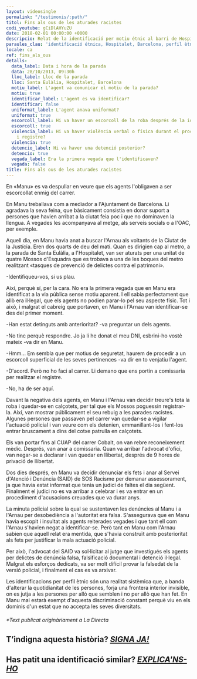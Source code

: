 ```yaml
---
layout: videosingle
permalink: "/testimonis/:path/"
titol: Fins als ous de les aturades racistes
codi_youtube: gCiDlAHYuZU
date: 2018-02-01 00:00:00 +0000
descripcio: Relat de la identificació per motiu étnic al barri de Hospitalet de Barcelona.
paraules_clau: 'identificació étnica, Hospitalet, Barcelona, perfil ètnic, '
locale: ca
ref: fins_als_ous
detalls:
  data_label: Data i hora de la parada
  data: 28/10/2013, 09:30h
  lloc_label: Lloc de la parada
  lloc: Santa Eulàlia, Hospitalet, Barcelona
  motiu_label: L'agent va comunicar el motiu de la parada?
  motiu: true
  identificar_label: L'agent es va identificar?
  identificar: false
  uniformat_label: L'agent anava uniformat?
  uniformat: true
  escorcoll_label: Hi va haver un escorcoll de la roba després de la identificació?
  escorcoll: true
  violencia_label: Hi va haver violència verbal o física durant el procediment d'identificació
    i registre?
  violencia: true
  detencio_label: Hi va haver una detenció posterior?
  detencio: true
  vegada_label: Era la primera vegada que l'identificaven?
  vegada: false
title: Fins als ous de les aturades racistes
---
```

En «Manu» es va despullar en veure que els agents l'obligaven a ser escorcollat enmig del carrer.

En Manu treballava com a mediador a l'Ajuntament de Barcelona. Li agradava la seva feina, que bàsicament consistia en donar suport a persones que havien arribat a la ciutat feia poc i que no dominaven la llengua. A vegades les acompanyava al metge, als serveis socials o a l'OAC, per exemple.

Aquell dia, en Manu havia anat a buscar l'Arnau als voltants de la Ciutat de la Justícia. Eren dos quarts de deu del matí. Quan es dirigien cap al metro, a la parada de Santa Eulàlia, a l'Hospitalet, van ser aturats per una unitat de quatre Mossos d'Esquadra que es trobava a una de les boques del metro realitzant «tasques de prevenció de delictes contra el patrimoni».

-Identifiqueu-vos, si us plau.

Així, perquè sí, per la cara. No era la primera vegada que en Manu era identificat a la via pública sense motiu aparent. I ell sabia perfectament que allò era il·legal, que els agents no podien parar-lo pel seu aspecte físic. Tot i això, i malgrat el cabreig que portaven, en Manu i l'Arnau van identificar-se des del primer moment.

-Han estat detinguts amb anterioritat? -va preguntar un dels agents.

-No tinc perquè respondre. Jo ja li he donat el meu DNI, esbrini-ho vostè mateix -va dir en Manu.

-Hmm... Em sembla que per motius de seguretat, haurem de procedir a un escorcoll superficial de les seves pertinences -va dir en to venjatiu l'agent.

-D'acord. Però no ho faci al carrer. Li demano que ens portin a comissaria per realitzar el registre.

-No, ha de ser aquí.

Davant la negativa dels agents, en Manu i l'Arnau van decidir treure's tota la roba i quedar-se en calçotets, per tal que els Mossos poguessin registrar-la. Així, van mostrar públicament el seu rebuig a les parades racistes. Algunes persones que passaven pel carrer van quedar-se a vigilar l'actuació policial i van veure com els detenien, emmanillant-los i fent-los entrar bruscament a dins del cotxe patrulla en calçotets.

Els van portar fins al CUAP del carrer Cobalt, on van rebre reconeixement mèdic. Després, van anar a comissaria. Quan va arribar l'advocat d'ofici, van negar-se a declarar i van quedar en llibertat, després de 9 hores de privació de llibertat.

Dos dies després, en Manu va decidir denunciar els fets i anar al Servei d'Atenció i Denúncia (SAID) de SOS Racisme per demanar assessorament, ja que havia estat informat que tenia un judici de faltes el dia següent. Finalment el judici no es va arribar a celebrar i es va entrar en un procediment d'acusacions creuades que va durar anys.

La minuta policial sobre la qual se sustentaven les denúncies al Manu i a l'Arnau per desobediència a l'autoritat era falsa. S'assegurava que en Manu havia escopit i insultat als agents reiterades vegades i que tant ell com l'Arnau s'havien negat a identificar-se. Però tant en Manu com l'Arnau sabien que aquell relat era mentida, que s'havia construït amb posterioritat als fets per justificar la mala actuació policial.

Per això, l'advocat del SAID va sol·licitar al jutge que investigués els agents per delictes de denúncia falsa, falsificació documental i detenció il·legal. Malgrat els esforços dedicats, va ser molt difícil provar la falsedat de la versió policial, i finalment el cas es va arxivar.

Les identificacions per perfil ètnic són una realitat sistèmica que, a banda d'alterar la quotidianitat de les persones, forja una frontera interior invisible, on es jutja a les persones per allò que semblen i no per allò que han fet. En Manu mai estarà exempt d'aquesta discriminació constant perquè viu en els dominis d'un estat que no accepta les seves diversitats.

###### \*Text publicat originàriament a La Directa

## T’indigna aquesta història? [**_SIGNA JA!_**](https://www.pareudepararme.org/manifest/#formulari)

## Has patit una identificació similar? [**_EXPLICA'NS-HO_**](https://www.pareudepararme.org/#denuncia-parada)